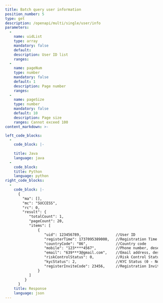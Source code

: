 ```yaml
---
title: Batch query user information
position_number: 5
type: get
description: /openapi/multi/single/user/info
parameters:
  -
    name: uidList
    type: array
    mandatory: false
    default:
    description: User ID list
    ranges: 
  -
    name: pageNum
    type: number
    mandatory: false
    default: 1
    description: Page number
    ranges:
  -
    name: pageSize
    type: number
    mandatory: false
    default: 10
    description: Page size
    ranges: Cannot exceed 100
content_markdown: >-

left_code_blocks:
  -
    code_block: |-
      
    title: Java
    language: java
  -
    code_block:
    title: Python
    language: python
right_code_blocks:
  -
    code_block: |-
      {
        "ma": [],
        "mc": "SUCCESS",
        "rc": 0,
        "result": {
           "totalCount": 1,
           "pageCount": 20,
           "items": [
               {
                  "uid": 123456789,                //User ID
                  "registerTime": 1737095389000,   //Registration Time
                  "countryCode": "86",             //Country code
                  "mobile": "123****4567",         //Phone number, desensitization
                  "email": "639***3@gmail.com",    //Email address, desensitization
                  "riskControlStatus": 0,          //Risk Control Status (0 - No Risk Control, 1 - Risk Controlled)
                  "kycStatus": 2,                  //KYC Status (0 - Not Verified, 1 - Basic Verification, 2 - Advanced Verification, 3 - Corporate Verification)
                  "registerInviteCode": 23456,     //Registration Invitation Code
               }
           ]
         }
      }
    title: Response
    language: json
---
```

